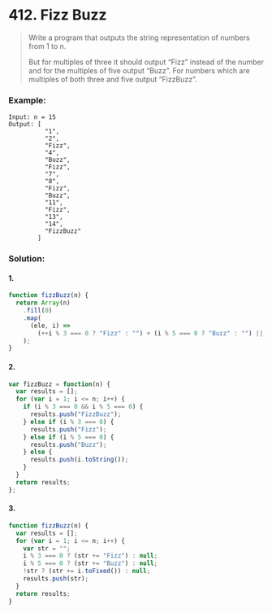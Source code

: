 # 412. Fizz Buzz

> Write a program that outputs the string representation of numbers from 1 to n.
>
> But for multiples of three it should output “Fizz” instead of the number and for the multiples of five output “Buzz”. For numbers which are multiples of both three and five output “FizzBuzz”.

### Example:

```
Input: n = 15
Output: [
          "1", 
          "2", 
          "Fizz", 
          "4", 
          "Buzz", 
          "Fizz", 
          "7", 
          "8", 
          "Fizz", 
          "Buzz", 
          "11", 
          "Fizz", 
          "13", 
          "14", 
          "FizzBuzz"
        ]
```

### Solution:

#### 1.

```javascript
function fizzBuzz(n) {
  return Array(n)
    .fill(0)
    .map(
      (ele, i) =>
        (++i % 3 === 0 ? "Fizz" : "") + (i % 5 === 0 ? "Buzz" : "") || "" + i
    );
}
```

#### 2.

```javascript
var fizzBuzz = function(n) {
  var results = [];
  for (var i = 1; i <= n; i++) {
    if (i % 3 === 0 && i % 5 === 0) {
      results.push("FizzBuzz");
    } else if (i % 3 === 0) {
      results.push("Fizz");
    } else if (i % 5 === 0) {
      results.push("Buzz");
    } else {
      results.push(i.toString());
    }
  }
  return results;
};
```

#### 3.

```javascript
function fizzBuzz(n) {
  var results = [];
  for (var i = 1; i <= n; i++) {
    var str = "";
    i % 3 === 0 ? (str += "Fizz") : null;
    i % 5 === 0 ? (str += "Buzz") : null;
    !str ? (str += i.toFixed()) : null;
    results.push(str);
  }
  return results;
}
```
